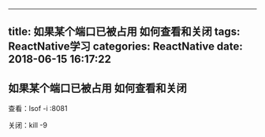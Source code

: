
---
title: 如果某个端口已被占用 如何查看和关闭
tags: ReactNative学习
categories: ReactNative
date:  2018-06-15 16:17:22
---


## 如果某个端口已被占用 如何查看和关闭

查看：lsof -i :8081 

关闭：kill -9 <PID>

